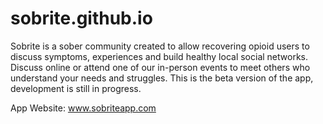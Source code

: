 # sobrite.github.io

Sobrite is a sober community created to allow recovering opioid users to discuss symptoms, experiences and build healthy local social networks. Discuss online or attend one of our in-person events to meet others who understand your needs and struggles. This is the beta version of the app, development is still in progress.

App Website: www.sobriteapp.com
